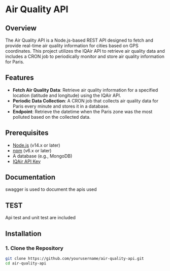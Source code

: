 # Air Quality API

## Overview

The Air Quality API is a Node.js-based REST API designed to fetch and provide real-time air quality information for cities based on GPS coordinates. This project utilizes the IQAir API to retrieve air quality data and includes a CRON job to periodically monitor and store air quality information for Paris.

## Features

- **Fetch Air Quality Data**: Retrieve air quality information for a specified location (latitude and longitude) using the IQAir API.
- **Periodic Data Collection**: A CRON job that collects air quality data for Paris every minute and stores it in a database.
- **Endpoint**: Retrieve the datetime when the Paris zone was the most polluted based on the collected data.

## Prerequisites

- [Node.js](https://nodejs.org/) (v14.x or later)
- [npm](https://www.npmjs.com/) (v6.x or later)
- A database (e.g., MongoDB)
- [IQAir API Key](https://www.iqair.com/fr/dashboard/api)

## Documentation
swagger is used to document the apis used

## TEST
Api test and unit test are included

## Installation

### 1. Clone the Repository

```bash
git clone https://github.com/yourusername/air-quality-api.git
cd air-quality-api
